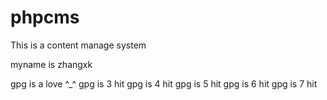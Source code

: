 # phpcms
This is a content manage system

myname is zhangxk

gpg is a love ^_^
gpg is 3 hit
gpg is 4 hit
gpg is 5 hit
gpg is 6 hit
gpg is 7 hit
